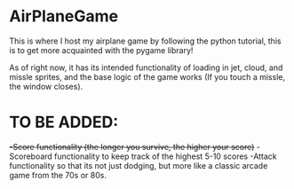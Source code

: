 # AirPlaneGame

This is where I host my airplane game by following the python tutorial, this is to get more acquainted with the pygame library!

As of right now, it has its intended functionality of loading in jet, cloud, and missle sprites, and the base logic of the game works (If you touch a missle, the window closes).

# TO BE ADDED:
~~-Score functionality (the longer you survive, the higher your score)~~
-Scoreboard functionality to keep track of the highest 5-10 scores
-Attack functionality so that its not just dodging, but more like a classic arcade game from the 70s or 80s.

